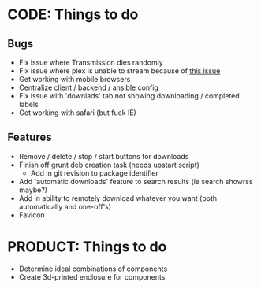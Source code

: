 CODE: Things to do
==================



Bugs
----

- Fix issue where Transmission dies randomly
- Fix issue where plex is unable to stream because of [this issue](http://www.htpcguides.com/fix-plex-server-is-not-powerful-enough-on-raspberry-pi-2/)
- Get working with mobile browsers
- Centralize client / backend / ansible config
- Fix issue with 'downlads' tab not showing downloading / completed labels
- Get working with safari (but fuck IE)


Features
--------

- Remove / delete / stop / start buttons for downloads
- Finish off grunt deb creation task (needs upstart script)
   - Add in git revision to package identifier
- Add 'automatic downloads' feature to search results (ie search showrss maybe?)
- Add in ability to remotely download whatever you want (both automatically and one-off's)
- Favicon



PRODUCT: Things to do
=====================

- Determine ideal combinations of components
- Create 3d-printed enclosure for components
